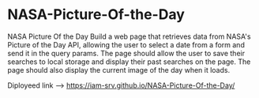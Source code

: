 # NASA-Picture-Of-the-Day
NASA Picture Of the Day
Build a web page that retrieves data from NASA's Picture of the Day API, allowing the user to select a date from a form and send it in the query params. The page should allow the user to save their searches to local storage and display their past searches on the page. The page should also display the current image of the day when it loads.

Diployeed link --> https://iam-srv.github.io/NASA-Picture-Of-the-Day/
